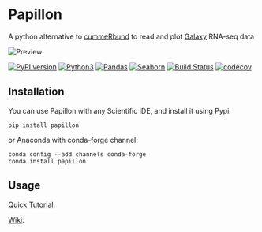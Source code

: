 # Papillon
A python alternative to [cummeRbund](http://compbio.mit.edu/cummeRbund/) to read and plot [Galaxy](https://usegalaxy.org/) RNA-seq data 

![Preview](https://user-images.githubusercontent.com/34346930/34152979-4c3dae42-e4a8-11e7-9259-005a016edb53.png)

[![PyPI version](https://badge.fury.io/py/papillon.svg)](https://pypi.python.org/pypi/papillon)
[![Python3](https://img.shields.io/badge/python-3-blue.svg)](https://www.python.org/)
[![Pandas](https://img.shields.io/badge/python%20module-pandas-blue.svg)](https://pandas.pydata.org/)
[![Seaborn](https://img.shields.io/badge/python%20module-seaborn-blue.svg)](https://seaborn.pydata.org/)
[![Build Status](https://travis-ci.org/domenico-somma/Papillon.svg?branch=master)](https://travis-ci.org/domenico-somma/Papillon)
[![codecov](https://codecov.io/gh/domenico-somma/Papillon/branch/master/graph/badge.svg)](https://codecov.io/gh/domenico-somma/Papillon)




## Installation

You can use Papillon with any Scientific IDE, and install it using Pypi:

    pip install papillon

or Anaconda with conda-forge channel:

    conda config --add channels conda-forge
    conda install papillon

## Usage

[Quick Tutorial](https://github.com/domenico-somma/Papillon/wiki/Quick-Tutorial).

[Wiki](https://github.com/domenico-somma/Papillon/wiki).
